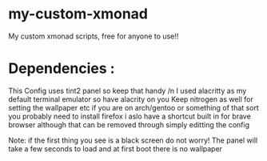 # my-custom-xmonad
My custom xmonad scripts, free for anyone to use!!

# Dependencies :

  This Config uses tint2 panel so keep that handy
  /n
  I used alacritty as my default terminal emulator so have alacrity on you
  Keep nitrogen as well for setting the wallpaper etc
  if you are on arch/gentoo or something of that sort you probably need to install firefox
  i aslo have a shortcut built in for brave browser although that can be removed through simply editting the config
  
  
Note: if the first thing you see is a black screen do not worry! The panel will take a few seconds to load and at first boot there is no wallpaper
